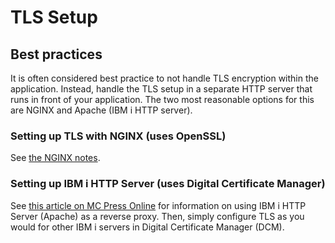 # TLS Setup

## Best practices

It is often considered best practice to not handle TLS encryption within the application.
Instead, handle the TLS setup in a separate HTTP server that runs in front of your application.
The two most reasonable options for this are NGINX and Apache (IBM i HTTP server).

### Setting up TLS with NGINX (uses OpenSSL)

See [the NGINX notes](../nginx.md).

### Setting up IBM i HTTP Server (uses Digital Certificate Manager)

See [this article on MC Press Online](https://www.mcpressonline.com/operating-systems/ibm-i-os400-i5os/using-apache-as-a-reverse-proxy-on-ibm-i)
for information on using IBM i HTTP Server (Apache) as a reverse proxy. Then,
simply configure TLS as you would for other IBM i servers in Digital Certificate
Manager (DCM).